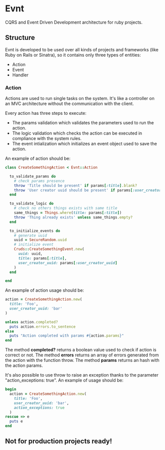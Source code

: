 # Evnt

CQRS and Event Driven Development architecture for ruby projects.

## Structure

Evnt is developed to be used over all kinds of projects and frameworks (like Ruby on Rails or Sinatra), so it contains only three types of entities:

- Action
- Event
- Handler

### Action

Actions are used to run single tasks on the system. It's like a controller on an MVC architecture without the communication with the client.

Every action has three steps to execute:

- The params validation which validates the parameters used to run the action.
- The logic validation which checks the action can be executed in compliance with the system rules.
- The event intialization which initializes an event object used to save the action.

An example of action should be:

```ruby
class CreateSomethingAction < Evnt::Action

  to_validate_params do
    # check params presence
    throw 'Title should be present' if params[:title].blank?
    throw 'User creator uuid should be present' if params[:user_creator_uuid].blank?
  end

  to_validate_logic do
    # check no others things exists with same title
    same_things = Things.where(title: params[:title])
    throw 'Thing already exists' unless same_things.empty?
  end

  to_initialize_events do
    # generate uuid
    uuid = SecureRandom.uuid
    # initialize event
    Cruds::CreateSomethingEvent.new(
      uuid: uuid,
      title: params[:title],
      user_creator_uuid: params[:user_creator_uuid]
    )
  end

end
```

An example of action usage should be:

```ruby
action = CreateSomethingAction.new(
  title: 'Foo',
  user_creator_uuid: 'bar'
)

unless action.completed?
  puts action.errors.to_sentence
else
  puts "Action completed with params #{action.params}"
end
```

The method **completed?** returns a boolean value used to check if action is correct or not.
The method **errors** returns an array of errors generated from the action with the function throw.
The method **params** returns an hash with the action params.

It's also possible to use throw to raise an exception thanks to the parameter "action_exceptions: true". An example of usage should be:

```ruby
begin
  action = CreateSomethingAction.new(
    title: 'Foo',
    user_creator_uuid: 'bar',
    action_exceptions: true
  )
rescue => e
  puts e
end
```

## Not for production projects ready!